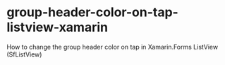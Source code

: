 # group-header-color-on-tap-listview-xamarin
How to change the group header color on tap in Xamarin.Forms ListView (SfListView)

